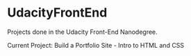 # UdacityFrontEnd
Projects done in the Udacity Front-End Nanodegree.

Current Project:
Build a Portfolio Site - Intro to HTML and CSS